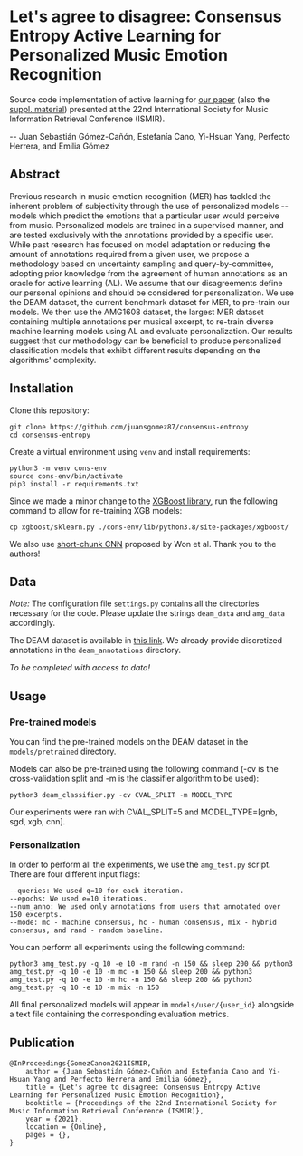 # Let's agree to disagree: Consensus Entropy Active Learning for Personalized Music Emotion Recognition

Source code implementation of active learning for [our paper](https://github.com/juansgomez87/consensus-entropy/blob/main/paper/ISMIR2021_JSGC_ActiveLearning.pdf) (also the [suppl. material](https://github.com/juansgomez87/consensus-entropy/blob/main/paper/ISMIR2021_JSGC_ActiveLearning_supp_mat.pdf)) presented at the 22nd International Society for Music Information Retrieval Conference (ISMIR).

-- Juan Sebastián Gómez-Cañón, Estefanía Cano, Yi-Hsuan Yang, Perfecto Herrera, and Emilia Gómez

## Abstract
Previous research in music emotion recognition (MER) has tackled the inherent problem of subjectivity through the use of personalized models -- models which predict the emotions that a particular user would perceive from music. Personalized models are trained in a supervised manner, and are tested exclusively with the annotations provided by a specific user. While past research has focused on model adaptation or reducing the amount of annotations required from a given user, we propose a methodology based on uncertainty sampling and query-by-committee, adopting prior knowledge from the agreement of human annotations as an oracle for active learning (AL). We assume that our disagreements define our personal opinions and should be considered for personalization. We use the DEAM dataset, the current benchmark dataset for MER, to pre-train our models. 
We then use the AMG1608 dataset, the largest MER dataset containing multiple annotations per musical excerpt, to re-train diverse machine learning models using AL and evaluate personalization. Our results suggest that our methodology can be beneficial to produce personalized classification models that exhibit different results depending on the algorithms' complexity. 

## Installation
Clone this repository:
```
git clone https://github.com/juansgomez87/consensus-entropy
cd consensus-entropy
```

Create a virtual environment using `venv` and install requirements:
```
python3 -m venv cons-env
source cons-env/bin/activate
pip3 install -r requirements.txt
```
Since we made a minor change to the [XGBoost library](https://xgboost.readthedocs.io/en/latest/), run the following command to allow for re-training XGB models:
```
cp xgboost/sklearn.py ./cons-env/lib/python3.8/site-packages/xgboost/
```
We also use [short-chunk CNN](https://github.com/minzwon/sota-music-tagging-models/) proposed by Won et al. Thank you to the authors!

## Data

*Note:* The configuration file `settings.py` contains all the directories necessary for the code. Please update the strings `deam_data` and `amg_data` accordingly.

The DEAM dataset is available in [this link](https://cvml.unige.ch/databases/DEAM/). We already provide discretized annotations in the `deam_annotations` directory. 

*To be completed with access to data!* 


## Usage

### Pre-trained models
You can find the pre-trained models on the DEAM dataset in the `models/pretrained` directory.

Models can also be pre-trained using the following command (-cv is the cross-validation split and -m is the classifier algorithm to be used):
```
python3 deam_classifier.py -cv CVAL_SPLIT -m MODEL_TYPE
```
Our experiments were ran with CVAL_SPLIT=5 and MODEL_TYPE=[gnb, sgd, xgb, cnn].

### Personalization
In order to perform all the experiments, we use the `amg_test.py` script. There are four different input flags:
```
--queries: We used q=10 for each iteration.
--epochs: We used e=10 iterations.
--num_anno: We used only annotations from users that annotated over 150 excerpts.
--mode: mc - machine consensus, hc - human consensus, mix - hybrid consensus, and rand - random baseline.
```

You can perform all experiments using the following command:
```
python3 amg_test.py -q 10 -e 10 -m rand -n 150 && sleep 200 && python3 amg_test.py -q 10 -e 10 -m mc -n 150 && sleep 200 && python3 amg_test.py -q 10 -e 10 -m hc -n 150 && sleep 200 && python3 amg_test.py -q 10 -e 10 -m mix -n 150
```

All final personalized models will appear in `models/user/{user_id}` alongside a text file containing the corresponding evaluation metrics. 

## Publication
```
@InProceedings{GomezCanon2021ISMIR,
    author = {Juan Sebastián Gómez-Cañón and Estefanía Cano and Yi-Hsuan Yang and Perfecto Herrera and Emilia Gómez},
    title = {Let's agree to disagree: Consensus Entropy Active Learning for Personalized Music Emotion Recognition},
    booktitle = {Proceedings of the 22nd International Society for Music Information Retrieval Conference (ISMIR)},
    year = {2021},
    location = {Online},
    pages = {},
}
```
